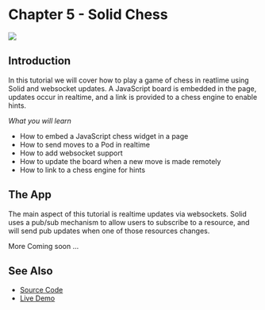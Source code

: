 # Chapter 5 - Solid Chess

![](https://melvincarvalho.gitbooks.io/solid-tutorials/content/solidchess.png)

## Introduction

In this tutorial we will cover how to play a game of chess in reatlime using Solid and websocket updates.  A JavaScript board is embedded in the page, updates occur in realtime, and a link is provided to a chess engine to enable hints.

*What you will learn*

* How to embed a JavaScript chess widget in a page
* How to send moves to a Pod in realtime
* How to add websocket support
* How to update the board when a new move is made remotely
* How to link to a chess engine for hints

## The App

The main aspect of this tutorial is realtime updates via websockets.  Solid uses a pub/sub mechanism to allow users to subscribe to a resource, and will send pub updates when one of those resources changes.



More Coming soon ...


## See Also

* [Source Code](https://github.com/melvincarvalho/chess)
* [Live Demo](http://melvincarvalho.github.io/chess/)
